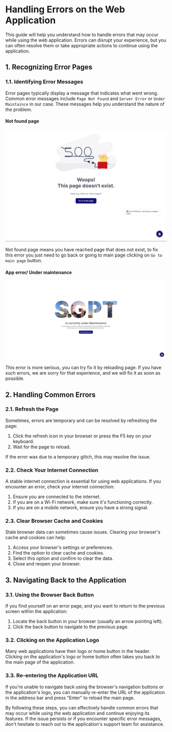 # Handling Errors on the Web Application

This guide will help you understand how to handle errors that may occur while using the web application. Errors can
disrupt your experience, but you can often resolve them or take appropriate actions to continue using the application.

## 1. Recognizing Error Pages

### 1.1. Identifying Error Messages

Error pages typically display a message that indicates what went wrong. Common error messages include `Page Not
Found` and `Server Error` or `Under Maintaince` in our case. These messages help you understand the nature of the
problem.

#### Not found page

![404page](../../static/common/404page.jpg)

Not found page means you have reached page that does not exist, to fix this error you just need to go back or going to
main page clicking on `Go to main page` button.

#### App error/ Under maintenance

![500page](../../static/common/500page.jpg)

This error is more serious, you can try fix it by reloading page. If you have such errors, we are sorry for that
experience, and we will fix it as soon as possible.

## 2. Handling Common Errors

### 2.1. Refresh the Page

Sometimes, errors are temporary and can be resolved by refreshing the page:

1. Click the refresh icon in your browser or press the F5 key on your keyboard.
2. Wait for the page to reload.

If the error was due to a temporary glitch, this may resolve the issue.

### 2.2. Check Your Internet Connection

A stable internet connection is essential for using web applications. If you encounter an error, check your internet
connection:

1. Ensure you are connected to the internet.
2. If you are on a Wi-Fi network, make sure it's functioning correctly.
3. If you are on a mobile network, ensure you have a strong signal.

### 2.3. Clear Browser Cache and Cookies

Stale browser data can sometimes cause issues. Clearing your browser's cache and cookies can help:

1. Access your browser's settings or preferences.
2. Find the option to clear cache and cookies.
3. Select this option and confirm to clear the data.
4. Close and reopen your browser.

## 3. Navigating Back to the Application

### 3.1. Using the Browser Back Button

If you find yourself on an error page, and you want to return to the previous screen within the application:

1. Locate the back button in your browser (usually an arrow pointing left).
2. Click the back button to navigate to the previous page.

### 3.2. Clicking on the Application Logo

Many web applications have their logo or home button in the header. Clicking on the application's logo or home button
often takes you back to the main page of the application.

### 3.3. Re-entering the Application URL

If you're unable to navigate back using the browser's navigation buttons or the application's logo, you can manually
re-enter the URL of the application in the address bar and press "Enter" to reload the main page.

By following these steps, you can effectively handle common errors that may occur while using the web application and
continue enjoying its features. If the issue persists or if you encounter specific error messages, don't hesitate to
reach out to the application's support team for assistance.